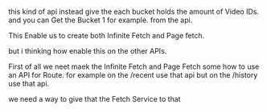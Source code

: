 this kind of api instead give the 
each bucket holds the amount of Video IDs.
and you can Get the Bucket 1 for example. from the api.

This Enable us to create both Infinite Fetch and Page fetch.

but i thinking how enable this on the other APIs.


First of all we neet maek the Infinite Fetch and Page Fetch some how to use an API for Route.
for example on the /recent use that api but on the /history use that api.

we need a way to give that the Fetch Service to that